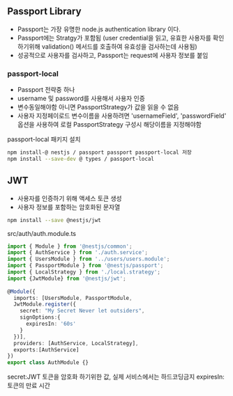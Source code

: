 ## Passport Library
- Passport는 가장 유명한 node.js authentication library 이다.
- Passport에는 Stratgy가 포함됨 (user credential을 읽고, 유효한 사용자를 확인하기위해 validation() 메서드를 호출하여 유효성을 검사하는데 사용됨) 
- 성공적으로 사용자를 검사하고, Passport는 request에 사용자 정보를 붙임

### passport-local 
- Passport 전략중 하나
- username 및 password를 사용해서 사용자 인증
- 변수동일해야함 아니면 PassportStrategy가 값을 읽을 수 없음
- 사용자 지정페이로드 변수이름을 사용하려면 'usernameField', 'passwordField' 옵션을 사용하여
로컬 PassportStrategy 구성시 해당이름을 지정해야함

passport-local 패키지 설치
```bash
npm install-@ nestjs / passport passport passport-local 저장
npm install --save-dev @ types / passport-local
```

## JWT
- 사용자를 인증하기 위해 액세스 토큰 생성
- 사용자 정보를 포함하는 암호화된 문자열

```bash
npm install --save @nestjs/jwt
```

src/auth/auth.module.ts

```typescript
import { Module } from '@nestjs/common';
import { AuthService } from './auth.service';
import { UsersModule } from '../users/users.module';
import { PassportModule } from '@nestjs/passport';
import { LocalStrategy } from './local.strategy';
import {JwtModule} from '@nestjs/jwt';
 
@Module({
  imports: [UsersModule, PassportModule,
  JwtModule.register({
    secret: "My Secret Never let outsiders",
    signOptions:{
      expiresIn: '60s'
    }
  })],
  providers: [AuthService, LocalStrategy],
  exports:[AuthService]
})
export class AuthModule {}
```

secret:JWT 토큰을 암호화 하기위한 값, 실제 서비스에서는 하드코딩금지
expiresIn: 토큰의 만료 시간